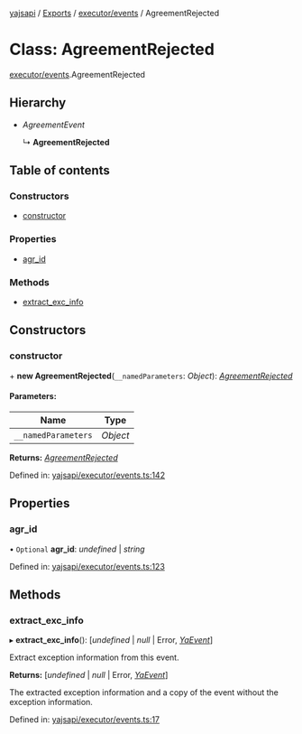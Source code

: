 [yajsapi](../README.md) / [Exports](../modules.md) / [executor/events](../modules/executor_events.md) / AgreementRejected

# Class: AgreementRejected

[executor/events](../modules/executor_events.md).AgreementRejected

## Hierarchy

* *AgreementEvent*

  ↳ **AgreementRejected**

## Table of contents

### Constructors

- [constructor](executor_events.agreementrejected.md#constructor)

### Properties

- [agr\_id](executor_events.agreementrejected.md#agr_id)

### Methods

- [extract\_exc\_info](executor_events.agreementrejected.md#extract_exc_info)

## Constructors

### constructor

\+ **new AgreementRejected**(`__namedParameters`: *Object*): [*AgreementRejected*](executor_events.agreementrejected.md)

#### Parameters:

Name | Type |
------ | ------ |
`__namedParameters` | *Object* |

**Returns:** [*AgreementRejected*](executor_events.agreementrejected.md)

Defined in: [yajsapi/executor/events.ts:142](https://github.com/golemfactory/yajsapi/blob/0a8d8c8/yajsapi/executor/events.ts#L142)

## Properties

### agr\_id

• `Optional` **agr\_id**: *undefined* \| *string*

Defined in: [yajsapi/executor/events.ts:123](https://github.com/golemfactory/yajsapi/blob/0a8d8c8/yajsapi/executor/events.ts#L123)

## Methods

### extract\_exc\_info

▸ **extract_exc_info**(): [*undefined* \| *null* \| Error, [*YaEvent*](executor_events.yaevent.md)]

Extract exception information from this event.

**Returns:** [*undefined* \| *null* \| Error, [*YaEvent*](executor_events.yaevent.md)]

The extracted exception information and a copy of the event without the exception information.

Defined in: [yajsapi/executor/events.ts:17](https://github.com/golemfactory/yajsapi/blob/0a8d8c8/yajsapi/executor/events.ts#L17)
